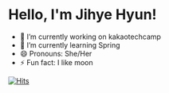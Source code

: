 # Hello, I'm Jihye Hyun!
- 🔭 I’m currently working on kakaotechcamp
- 🌱 I’m currently learning Spring
- 😄 Pronouns: She/Her
- ⚡ Fun fact: I like moon

[![Hits](https://hits.seeyoufarm.com/api/count/incr/badge.svg?url=https%3A%2F%2Fgithub.com%2F<jellyfish-251>&count_bg=%2376FB11&title_bg=%23198BD7&icon=github.svg&icon_color=%23000000&title=Visitors&edge_flat=false)](https://hits.seeyoufarm.com)

<!--
**jellyfish-261/jellyfish-261** is a ✨ _special_ ✨ repository because its `README.md` (this file) appears on your GitHub profile.

Here are some ideas to get you started:

- 🔭 I’m currently working on ...
- 🌱 I’m currently learning ...
- 👯 I’m looking to collaborate on ...
- 🤔 I’m looking for help with ...
- 💬 Ask me about ...
- 📫 How to reach me: ...
- 😄 Pronouns: ...
- ⚡ Fun fact: ...
-->
